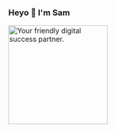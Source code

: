 ### Heyo 👋 I'm Sam

<img src="https://github.com/Samalmohanna1/Samalmohanna1/assets/93617973/8998aa1f-26aa-4176-b0f5-2359a8b8e30c" width="200" alt="Your friendly digital success partner."/>

<!--
**Samalmohanna1/Samalmohanna1** is a ✨ _special_ ✨ repository because its `README.md` (this file) appears on your GitHub profile.

[![Anurag's GitHub stats-Dark](https://github-readme-stats.vercel.app/api?username=samalmohanna1&show_icons=true&theme=dark#gh-dark-mode-only)](https://github.com/anuraghazra/github-readme-stats#gh-dark-mode-only)
[![Anurag's GitHub stats-Light](https://github-readme-stats.vercel.app/api?username=samalmohanna1&show_icons=true&theme=default#gh-light-mode-only)](https://github.com/anuraghazra/github-readme-stats#gh-light-mode-only)
[![Top Langs](https://github-readme-stats.vercel.app/api/top-langs/?username=samalmohanna1&layout=compact)](https://github.com/anuraghazra/github-readme-stats)
Here are some ideas to get you started:

- 🔭 I’m currently working on ...
- 🌱 I’m currently learning ...
- 👯 I’m looking to collaborate on ...
- 🤔 I’m looking for help with ...
- 💬 Ask me about ...
- 📫 How to reach me: ...
- 😄 Pronouns: ...
- ⚡ Fun fact: ...
-->
